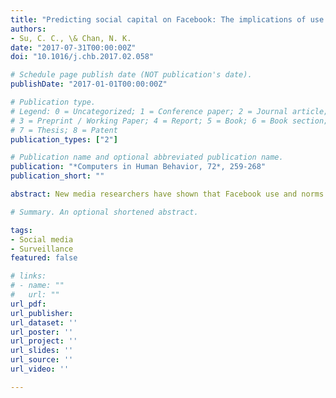 ```yaml
---
title: "Predicting social capital on Facebook: The implications of use intensity, perceived content desirability, and Facebook-enabled communication practices"
authors:
- Su, C. C., \& Chan, N. K.
date: "2017-07-31T00:00:00Z"
doi: "10.1016/j.chb.2017.02.058"

# Schedule page publish date (NOT publication's date).
publishDate: "2017-01-01T00:00:00Z"

# Publication type.
# Legend: 0 = Uncategorized; 1 = Conference paper; 2 = Journal article;
# 3 = Preprint / Working Paper; 4 = Report; 5 = Book; 6 = Book section;
# 7 = Thesis; 8 = Patent
publication_types: ["2"]

# Publication name and optional abbreviated publication name.
publication: "*Computers in Human Behavior, 72*, 259-268"
publication_short: ""

abstract: New media researchers have shown that Facebook use and norms of online communicative behaviors can affect people's social network formation and self-perceived social capital. Presumably, individual users vary in perceiving Facebook content posted by others, which may influence the number of working communication features enabled by Facebook. This study thus examines whether perceived content desirability and Facebook-enabled communication practices matter for furthering social capital via Facebook. Specifically, this article examines certain types of Facebook content, including information sharing, self-presentation, and opinion expression. It contends that the three kinds of contents have varying impact on Facebook-specific bridging and bonding social capital through Facebook-enabled communication practices. Analysis of a survey of university students in Hong Kong (N = 406) shows that respondents perceiving high desirability of Facebook contents tend to more actively use Facebook-enabled communicative features than those who do not. The use of technical features, in turn, affects bridging and bonding social capital via Facebook. The analysis thus demonstrates how perceived content desirability can indirectly impact individual-level online social capital.

# Summary. An optional shortened abstract.

tags:
- Social media
- Surveillance
featured: false

# links:
# - name: ""
#   url: ""
url_pdf: 
url_publisher:
url_dataset: ''
url_poster: ''
url_project: ''
url_slides: ''
url_source: ''
url_video: ''

---
```


